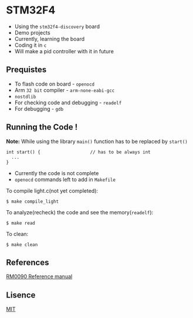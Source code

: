 # STM32F4
* Using the `stm32f4-discovery` board
* Demo projects
* Currently, learning the board
* Coding it in `c`
* Will make a pid controller with it in future

## Prequistes
* To flash code on board - `openocd`
* Arm `32 bit` compiler - `arm-none-eabi-gcc`
* `nostdlib`
* For checking code and debugging - `readelf`
* For debugging - `gdb`

## Running the Code !
**Note:** While using the library `main()` function has to be replaced by `start()`
```
int start() {                   // has to be always int
  ...
}
```

* Currently the code is not complete
* `openocd` commands left to add in `Makefile`

To compile light.c(not yet completed):
```
$ make compile_light
```
To analyze(recheck) the code and see the memory(`readelf`):
```
$ make read
```
To clean:
```
$ make clean
```

## References
[RM0090 Reference manual](https://www.st.com/resource/en/reference_manual/rm0090-stm32f405415-stm32f407417-stm32f427437-and-stm32f429439-advanced-armbased-32bit-mcus-stmicroelectronics.pdf)

## Lisence
[MIT](https://github.com/vtarale/STM32F4/blob/main/LICENSE)
